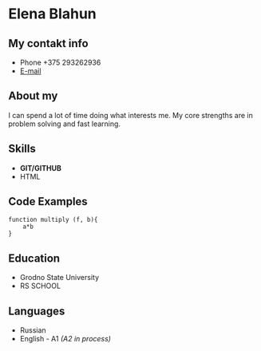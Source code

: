 # Elena Blahun

## My contakt info

* Phone +375 293262936
* [E-mail](https://mail.google.com/mail/u/0/#inbox)

## About my

I can spend a lot of time doing what interests me. My core strengths are in problem solving and fast learning.

## Skills

* **GIT/GITHUB**
* HTML

## Code Examples

```
function multiply (f, b){
    a*b
}
```
## Education

* Grodno State University
* RS SCHOOL

## Languages

* Russian
* English - A1 _(A2 in process)_